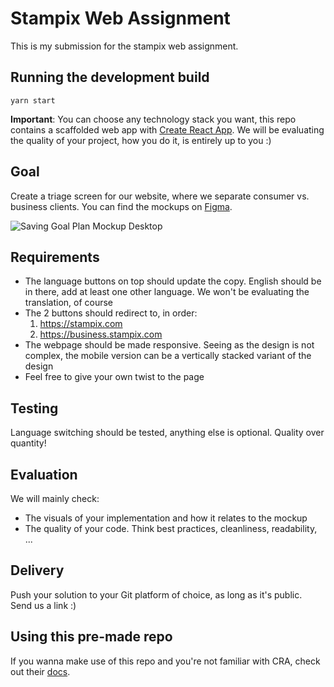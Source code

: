 # Stampix Web Assignment

This is my submission for the stampix web assignment.

## Running the development build

`yarn start`

**Important**: You can choose any technology stack you want, this repo contains a scaffolded web app with [Create React App](https://github.com/facebook/create-react-app).
We will be evaluating the quality of your project, how you do it, is entirely up to you :)

## Goal

Create a triage screen for our website, where we separate consumer vs. business clients.
You can find the mockups on [Figma](https://www.figma.com/file/9OwDsbySKMVa78EKf4p9XS/Web-Assignment).

![Saving Goal Plan Mockup Desktop](https://github.com/stampix/web-assignment/blob/master/mockup/desktop.png)


## Requirements
- The language buttons on top should update the copy. English should be in there, add at least one other language. We won't be evaluating the translation, of course
- The 2 buttons should redirect to, in order:
    1. https://stampix.com
    2. https://business.stampix.com
- The webpage should be made responsive. Seeing as the design is not complex, the mobile version can be a vertically stacked variant of the design
- Feel free to give your own twist to the page
    
## Testing
Language switching should be tested, anything else is optional. Quality over quantity!

## Evaluation
We will mainly check:
- The visuals of your implementation and how it relates to the mockup
- The quality of your code. Think best practices, cleanliness, readability, ...

## Delivery
Push your solution to your Git platform of choice, as long as it's public. Send us a link :)

## Using this pre-made repo

If you wanna make use of this repo and you're not familiar with CRA, check out their [docs](https://create-react-app.dev/docs/getting-started).